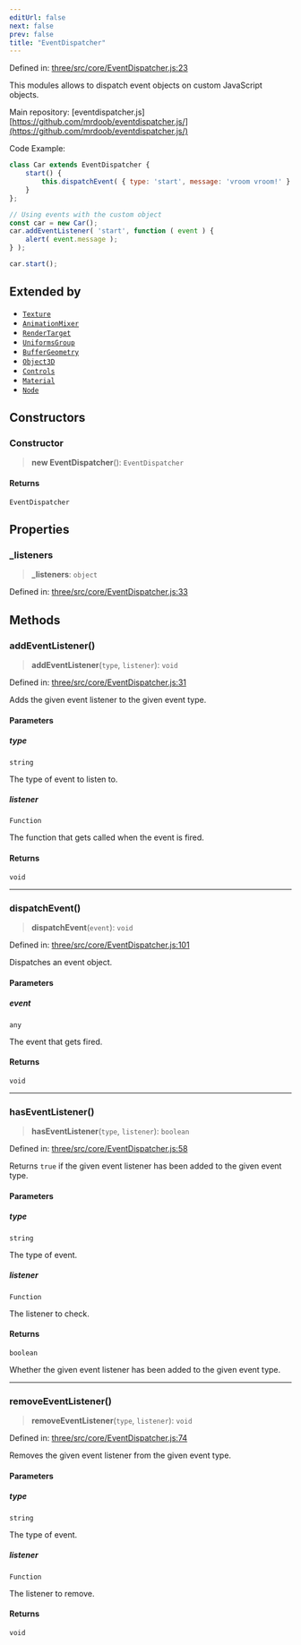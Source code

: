 ```yaml
---
editUrl: false
next: false
prev: false
title: "EventDispatcher"
---
```


Defined in: [three/src/core/EventDispatcher.js:23](https://github.com/DefinitelyMaybe/three-i18n/blob/fa57b79433d1c349ffb23a78727299c8d4190136/three/src/core/EventDispatcher.js#L23)

This modules allows to dispatch event objects on custom JavaScript objects.

Main repository: [eventdispatcher.js][https://github.com/mrdoob/eventdispatcher.js/](https://github.com/mrdoob/eventdispatcher.js/)

Code Example:
```js
class Car extends EventDispatcher {
	start() {
		this.dispatchEvent( { type: 'start', message: 'vroom vroom!' } );
	}
};

// Using events with the custom object
const car = new Car();
car.addEventListener( 'start', function ( event ) {
	alert( event.message );
} );

car.start();
```

## Extended by

- [`Texture`](/reference/three/classes/texture/)
- [`AnimationMixer`](/reference/three/classes/animationmixer/)
- [`RenderTarget`](/reference/three/classes/rendertarget/)
- [`UniformsGroup`](/reference/three/classes/uniformsgroup/)
- [`BufferGeometry`](/reference/three/classes/buffergeometry/)
- [`Object3D`](/reference/three/classes/object3d/)
- [`Controls`](/reference/three/classes/controls/)
- [`Material`](/reference/three/classes/material/)
- [`Node`](/reference/threewebgpu/classes/node/)

## Constructors

### Constructor

> **new EventDispatcher**(): `EventDispatcher`

#### Returns

`EventDispatcher`

## Properties

### \_listeners

> **\_listeners**: `object`

Defined in: [three/src/core/EventDispatcher.js:33](https://github.com/DefinitelyMaybe/three-i18n/blob/fa57b79433d1c349ffb23a78727299c8d4190136/three/src/core/EventDispatcher.js#L33)

## Methods

### addEventListener()

> **addEventListener**(`type`, `listener`): `void`

Defined in: [three/src/core/EventDispatcher.js:31](https://github.com/DefinitelyMaybe/three-i18n/blob/fa57b79433d1c349ffb23a78727299c8d4190136/three/src/core/EventDispatcher.js#L31)

Adds the given event listener to the given event type.

#### Parameters

##### type

`string`

The type of event to listen to.

##### listener

`Function`

The function that gets called when the event is fired.

#### Returns

`void`

***

### dispatchEvent()

> **dispatchEvent**(`event`): `void`

Defined in: [three/src/core/EventDispatcher.js:101](https://github.com/DefinitelyMaybe/three-i18n/blob/fa57b79433d1c349ffb23a78727299c8d4190136/three/src/core/EventDispatcher.js#L101)

Dispatches an event object.

#### Parameters

##### event

`any`

The event that gets fired.

#### Returns

`void`

***

### hasEventListener()

> **hasEventListener**(`type`, `listener`): `boolean`

Defined in: [three/src/core/EventDispatcher.js:58](https://github.com/DefinitelyMaybe/three-i18n/blob/fa57b79433d1c349ffb23a78727299c8d4190136/three/src/core/EventDispatcher.js#L58)

Returns `true` if the given event listener has been added to the given event type.

#### Parameters

##### type

`string`

The type of event.

##### listener

`Function`

The listener to check.

#### Returns

`boolean`

Whether the given event listener has been added to the given event type.

***

### removeEventListener()

> **removeEventListener**(`type`, `listener`): `void`

Defined in: [three/src/core/EventDispatcher.js:74](https://github.com/DefinitelyMaybe/three-i18n/blob/fa57b79433d1c349ffb23a78727299c8d4190136/three/src/core/EventDispatcher.js#L74)

Removes the given event listener from the given event type.

#### Parameters

##### type

`string`

The type of event.

##### listener

`Function`

The listener to remove.

#### Returns

`void`
